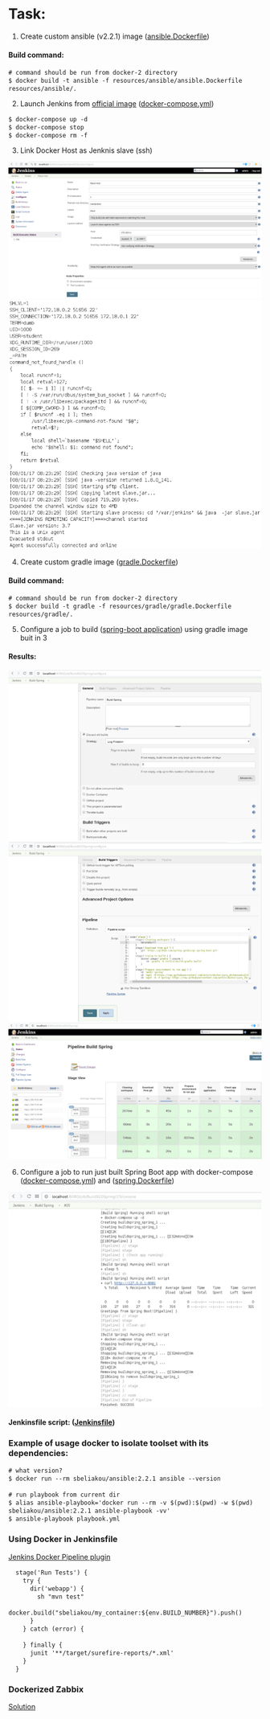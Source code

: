 # Task:
1. Create custom ansible (v2.2.1) image ([ansible.Dockerfile](resources/ansible/ansible.Dockerfile))
#### Build command:

```
# command should be run from docker-2 directory 
$ docker build -t ansible -f resources/ansible/ansible.Dockerfile resources/ansible/.
```
2. Launch Jenkins from [official image](https://hub.docker.com/_/jenkins/)
([docker-compose.yml](resources/docker-compose.yml))
``` 
$ docker-compose up -d
$ docker-compose stop
$ docker-compose rm -f
```
3. Link Docker Host as Jenknis slave (ssh)
<img src="resources/1.png">
<img src="resources/2.png">

4. Create custom gradle image ([gradle.Dockerfile](resources/gradle/gradle.Dockerfile))
#### Build command:

```
# command should be run from docker-2 directory 
$ docker build -t gradle -f resources/gradle/gradle.Dockerfile resources/gradle/.
```

5. Configure a job to build ([spring-boot application](https://spring.io/guides/gs/spring-boot/)) using gradle image buit in 3
#### Results:
<img src="resources/3.png">
<img src="resources/4.png">
<img src="resources/5.png">

6. Configure a job to run just built Spring Boot app with docker-compose 
([docker-compose.yml](resources/spring/docker-compose.yml)) and
([spring.Dockerfile](resources/spring/spring.Dockerfile))
<img src="resources/6.png">


#### Jenkinsfile script: ([Jenkinsfile](resources/Jenkinsfile))



### Example of usage docker to isolate toolset with its dependencies:

```
# what version?
$ docker run --rm sbeliakou/ansible:2.2.1 ansible --version

# run playbook from current dir
$ alias ansible-playbook='docker run --rm -v $(pwd):$(pwd) -w $(pwd) sbeliakou/ansible:2.2.1 ansible-playbook -vv'
$ ansible-playbook playbook.yml
```

### Using Docker in Jenkinsfile
[Jenkins Docker Pipeline plugin](https://go.cloudbees.com/docs/cloudbees-documentation/cje-user-guide/index.html#docker-workflow)

```
  stage('Run Tests') {
    try {
      dir('webapp') {
        sh "mvn test"
        docker.build("sbeliakou/my_container:${env.BUILD_NUMBER}").push()
      }
    } catch (error) {

    } finally {
      junit '**/target/surefire-reports/*.xml'
    }
  }
```

### Dockerized Zabbix
[Solution](https://www.zabbix.org/wiki/Dockerized_Zabbix)
